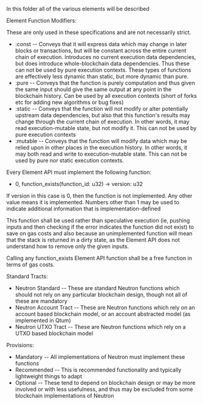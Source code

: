 In this folder all of the various elements will be described


Element Function Modifiers:

These are only used in these specifications and are not necessarily strict. 

* :const -- Conveys that it will express data which may change in later blocks or transactions, but will be constant across the entire current chain of execution. Introduces no current execution data dependencies, but does introduce whole-blockchain data dependencies. Thus these can not be used by pure execution contexts. These types of functions are effectively less dynamic than static, but more dynamic than pure. 
* :pure -- Conveys that the function is purely computation and thus given the same input should give the same output at any point in the blockchain history. Can be used by all execution contexts (short of forks etc for adding new algorithms or bug fixes)
* :static -- Conveys that the function will not modify or alter potentially upstream data dependencies, but also that this function's results may change through the current chain of execution. In other words, it may read execution-mutable state, but not modify it. This can not be used by pure execution contexts
* :mutable -- Conveys that the function will modify data which may be relied upon in other places in the execution history. In other words, it may both read and write to execution-mutable state. This can not be used by pure nor static execution contexts. 


Every Element API must implement the following function:

* 0, function_exists(function_id: u32) -> version: u32

If version in this case is 0, then the function is not implemented. Any other value means it is implemented. Numbers other than 1 may be used to indicate additional information that is implementation-defined

This function shall be used rather than speculative execution (ie, pushing inputs and then checking if the error indicates the function did not exist) to save on gas costs and also because an unimplemented function will mean that the stack is returned in a dirty state, as the Element API does not understand how to remove only the given inputs. 

Calling any function_exists Element API function shall be a free function in terms of gas costs. 

Standard Tracts:

* Neutron Standard -- These are standard Neutron functions which should not rely on any particular blockchain design, though not all of these are mandatory
* Neutron Account Tract -- These are Neutron functions which rely on an account based blockchain model, or an account abstracted model (as implemented in Qtum)
* Neutron UTXO Tract -- These are Neutron functions which rely on a UTXO based blockchain model

Provisions:

* Mandatory -- All implementations of Neutron must implement these functions
* Recommended -- This is recommended functionality and typically lightweight things to adapt
* Optional -- These tend to depend on blockchain design or may be more involved or with less usefulness, and thus may be excluded from some blockchain implementations of Neutron